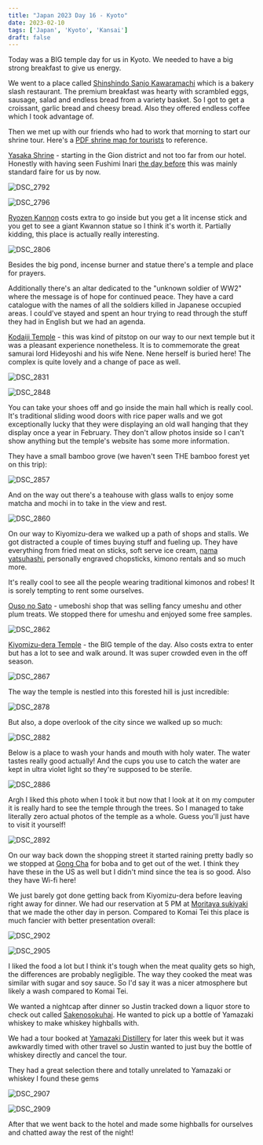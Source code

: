 ```yaml
---
title: "Japan 2023 Day 16 - Kyoto"
date: 2023-02-10
tags: ['Japan', 'Kyoto', 'Kansai']
draft: false
---
```


Today was a BIG temple day for us in Kyoto. We needed to have a big strong breakfast to give us energy. 

We went to a place called [Shinshindo Sanjo Kawaramachi](https://www.shinshindo.jp/en/menu/) which is a bakery slash restaurant. The premium breakfast was hearty with scrambled eggs, sausage, salad and endless bread from a variety basket. So I got to get a croissant, garlic bread and cheesy bread. Also they offered endless coffee which I took advantage of.

Then we met up with our friends who had to work that morning to start our shrine tour. Here's a [PDF shrine map for tourists](https://www.kyoto-plazahotel.co.jp/wp-content/themes/kyoto/images/english/kyoto-map.pdf) to reference.

[Yasaka Shrine](https://www.yasaka-jinja.or.jp/en/) - starting in the Gion district and not too far from our hotel. Honestly with having seen Fushimi Inari [the day before](../japan/kyoto_2023_day_14_15) this was mainly standard faire for us by now.

![DSC_2792](/images/DSC_2792.png)

![DSC_2796](/images/DSC_2796.png)

[Ryozen Kannon](http://www.ryozen-kwannon.jp/) costs extra to go inside but you get a lit incense stick and you get to see a giant Kwannon statue so I think it's worth it. Partially kidding, this place is actually really interesting.

![DSC_2806](/images/DSC_2806.png)

Besides the big pond, incense burner and statue there's a temple and place for prayers. 

Additionally there's an altar dedicated to the "unknown soldier of WW2" where the message is of hope for continued peace. They have a card catalogue with the names of all the soldiers killed in Japanese occupied areas. I could've stayed and spent an hour trying to read through the stuff they had in English but we had an agenda.

[Kodaiji Temple](https://www.japan-guide.com/e/e3927.html) - this was kind of pitstop on our way to our next temple but it was a pleasant experience nonetheless. It is to commemorate the great samurai lord Hideyoshi and his wife Nene. Nene herself is buried here! The complex is quite lovely and a change of pace as well.

![DSC_2831](/images/DSC_2831.png)

![DSC_2848](/images/DSC_2848.png)

You can take your shoes off and go inside the main hall which is really cool. It's traditional sliding wood doors with rice paper walls and we got exceptionally lucky that they were displaying an old wall hanging that they display once a year in February. They don't allow photos inside so I can't show anything but the temple's website has some more information.

They have a small bamboo grove (we haven't seen THE bamboo forest yet on this trip):

![DSC_2857](/images/DSC_2857.png)

And on the way out there's a teahouse with glass walls to enjoy some matcha and mochi in to take in the view and rest.

![DSC_2860](/images/DSC_2860.png)

On our way to Kiyomizu-dera we walked up a path of shops and stalls. We got distracted a couple of times buying stuff and fueling up. They have everything from fried meat on sticks, soft serve ice cream, [nama yatsuhashi](https://www.bokksu.com/blogs/news/iconic-japanese-snacks-from-kyoto), personally engraved chopsticks, kimono rentals and so much more.

It's really cool to see all the people wearing traditional kimonos and robes! It is sorely tempting to rent some ourselves.

[Ouso no Sato](https://www.ousunosato.co.jp/) - umeboshi shop that was selling fancy umeshu and other plum treats. We stopped there for umeshu and enjoyed some free samples.

![DSC_2862](/images/DSC_2862.png)

[Kiyomizu-dera Temple](https://www.kiyomizudera.or.jp/en/) - the BIG temple of the day. Also costs extra to enter but has a lot to see and walk around. It was super crowded even in the off season.

![DSC_2867](/images/DSC_2867.png)

The way the temple is nestled into this forested hill is just incredible:

![DSC_2878](/images/DSC_2878.png)

But also, a dope overlook of the city since we walked up so much:

![DSC_2882](/images/DSC_2882.png)

Below is a place to wash your hands and mouth with holy water. The water tastes really good actually! And the cups you use to catch the water are kept in ultra violet light so they're supposed to be sterile.

![DSC_2886](/images/DSC_2886.png)

Argh I liked this photo when I took it but now that I look at it on my computer it is really hard to see the temple through the trees. So I managed to take literally zero actual photos of the temple as a whole. Guess you'll just have to visit it yourself!

![DSC_2892](/images/DSC_2892.png)

On our way back down the shopping street it started raining pretty badly so we stopped at [Gong Cha](https://www.gongcha.co.jp/) for boba and to get out of the wet. I think they have these in the US as well but I didn't mind since the tea is so good. Also they have Wi-fi here!

We just barely got done getting back from Kiyomizu-dera before leaving right away for dinner. We had our reservation at 5 PM at [Moritaya sukiyaki](https://moritaya-kyoto.co.jp/) that we made the other day in person. Compared to Komai Tei this place is much fancier with better presentation overall:

![DSC_2902](/images/DSC_2902.png)

![DSC_2905](/images/DSC_2905.png)

I liked the food a lot but I think it's tough when the meat quality gets so high, the differences are probably negligible. The way they cooked the meat was similar with sugar and soy sauce. So I'd say it was a nicer atmosphere but likely a wash compared to Komai Tei. 

We wanted a nightcap after dinner so Justin tracked down a liquor store to check out called [Sakenosokuhai](https://www.navinavi.jp/). He wanted to pick up a bottle of Yamazaki whiskey to make whiskey highballs with. 

We had a tour booked at [Yamazaki Distillery](https://www.suntory.com/factory/yamazaki/) for later this week but it was awkwardly timed with other travel so Justin wanted to just buy the bottle of whiskey directly and cancel the tour. 

They had a great selection there and totally unrelated to Yamazaki or whiskey I found these gems

![DSC_2907](/images/DSC_2907.png)

![DSC_2909](/images/DSC_2909.png)

After that we went back to the hotel and made some highballs for ourselves and chatted away the rest of the night!